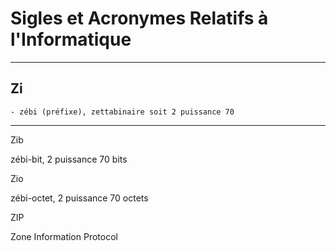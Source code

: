 # **Sigles et Acronymes Relatifs à l'Informatique**

---
## **Zi**

    - zébi (préfixe), zettabinaire soit 2 puissance 70
---
Zib

zébi-bit, 2 puissance 70 bits

Zio

zébi-octet, 2 puissance 70 octets

ZIP

Zone Information Protocol